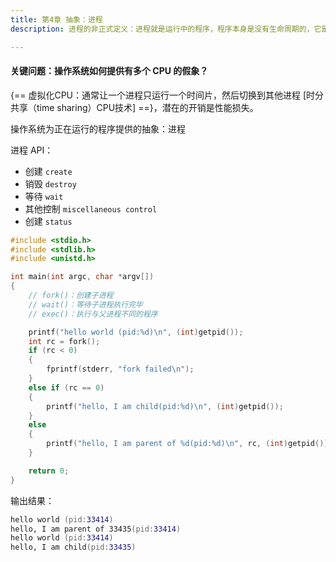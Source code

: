 ```yaml
---
title: 第4章 抽象：进程
description: 进程的非正式定义：进程就是运行中的程序，程序本身是没有生命周期的，它是存储在磁盘上的一些指令（也可能是一些静态数据），操作系统让这些字节运行起来，让程序发挥作用。

---
```



#### 关键问题：操作系统如何提供有多个 CPU 的假象？

{== 虚拟化CPU：通常让一个进程只运行一个时间片，然后切换到其他进程 [时分共享（time sharing）CPU技术] ==}，潜在的开销是性能损失。

操作系统为正在运行的程序提供的抽象：进程

进程 API：

- 创建 `create`
- 销毁 `destroy`
- 等待 `wait`
- 其他控制 `miscellaneous control`
- 创建 `status`



```c
#include <stdio.h>
#include <stdlib.h>
#include <unistd.h>

int main(int argc, char *argv[])
{
    // fork()：创建子进程
    // wait()：等待子进程执行完毕
    // exec()：执行与父进程不同的程序

	printf("hello world (pid:%d)\n", (int)getpid());
	int rc = fork();
	if (rc < 0)
	{
		fprintf(stderr, "fork failed\n");
	}
	else if (rc == 0)
	{
		printf("hello, I am child(pid:%d)\n", (int)getpid());
	}
	else
	{
		printf("hello, I am parent of %d(pid:%d)\n", rc, (int)getpid());
	}

	return 0;
}
```

输出结果：

```zsh
hello world (pid:33414)
hello, I am parent of 33435(pid:33414)
hello world (pid:33414)
hello, I am child(pid:33435)
```